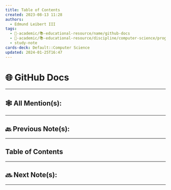 ```yaml
---
title: Table of Contents
created: 2023-08-13 11:28
authors:
  - Edmund Leibert III
tags:
  - 🔴-academic/📚-educational-resource/name/github-docs
  - 🔴-academic/📚-educational-resource/discipline/computer-science/programming-language/javascript
  - study-note
cards-deck: Default::Computer Science
updated: 2024-01-25T16:47
---
```


# 🌐 GitHub Docs

---

## 🕸️ All Mention(s): 

---

## 🔙 Previous Note(s):

---

## Table of Contents

---

## 🔜 Next Note(s):

---



